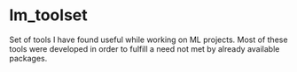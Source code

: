 lm_toolset
==========

Set of tools I have found useful while working on ML projects. Most of these tools were developed in order to fulfill a need not met by already available packages.
